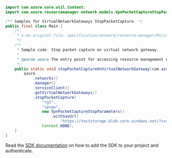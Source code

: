 ```java
import com.azure.core.util.Context;
import com.azure.resourcemanager.network.models.VpnPacketCaptureStopParameters;

/** Samples for VirtualNetworkGateways StopPacketCapture. */
public final class Main {
    /*
     * x-ms-original-file: specification/network/resource-manager/Microsoft.Network/stable/2021-05-01/examples/VirtualNetworkGatewayStopPacketCapture.json
     */
    /**
     * Sample code: Stop packet capture on virtual network gateway.
     *
     * @param azure The entry point for accessing resource management APIs in Azure.
     */
    public static void stopPacketCaptureOnVirtualNetworkGateway(com.azure.resourcemanager.AzureResourceManager azure) {
        azure
            .networks()
            .manager()
            .serviceClient()
            .getVirtualNetworkGateways()
            .stopPacketCapture(
                "rg1",
                "vpngw",
                new VpnPacketCaptureStopParameters()
                    .withSasUrl(
                        "https://teststorage.blob.core.windows.net/?sv=2018-03-28&ss=bfqt&srt=sco&sp=rwdlacup&se=2019-09-13T07:44:05Z&st=2019-09-06T23:44:05Z&spr=https&sig=V1h9D1riltvZMI69d6ihENnFo%2FrCvTqGgjO2lf%2FVBhE%3D"),
                Context.NONE);
    }
}
```

Read the [SDK documentation](https://github.com/Azure/azure-sdk-for-java/blob/azure-resourcemanager_2.15.0/sdk/resourcemanager/azure-resourcemanager/README.md) on how to add the SDK to your project and authenticate.
